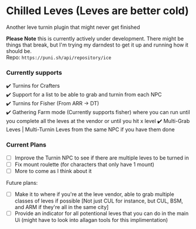# Chilled Leves (Leves are better cold)
Another leve turnin plugin that might never get finished

**Please Note** this is currently actively under development. There might be things that break, but I'm trying my darndest to get it up and running how it should be.   
Repo: `https://puni.sh/api/repository/ice`

### Currently supports
✔️ Turnins for Crafters  
✔️ Support for a list to be able to grab and turnin from each NPC  
✔️ Turnins for Fisher (From ARR -> DT)   
✔️ Gathering Farm mode (Currently supports fisher) where you can run until you complete all the leves at the vendor or until you hit x level 
✔️ Multi-Grab Leves | Multi-Turnin Leves from the same NPC if you have them done

### Current Plans
- [ ] Improve the Turnin NPC to see if there are multiple leves to be turned in
- [ ] Fix mount roulette (for characters that only have 1 mount)
- [ ] More to come as I think about it

Future plans:
- [ ] Make it to where if you're at the leve vendor, able to grab multiple classes of leves if possible [Not just CUL for instance, but CUL, BSM, and ARM if they're all in the same city]
- [ ] Provide an indicator for all potentional leves that you can do in the main Ui (might have to look into allagan tools for this implimentation)
